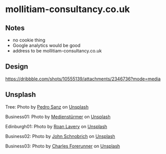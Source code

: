 mollitiam-consultancy.co.uk
===========================


Notes
-----
- no cookie thing
- Google analytics would be good
- address to be mollitiam-consultancy.co.uk


Design
------

https://dribbble.com/shots/10555139/attachments/2346736?mode=media

Unsplash
--------

Tree: Photo by <a href="https://unsplash.com/@pedrosanz?utm_source=unsplash&utm_medium=referral&utm_content=creditCopyText">Pedro Sanz</a> on <a href="https://unsplash.com/s/photos/resilience?utm_source=unsplash&utm_medium=referral&utm_content=creditCopyText">Unsplash</a>

Business01: Photo by <a href="https://unsplash.com/@medienstuermer?utm_source=unsplash&utm_medium=referral&utm_content=creditCopyText">Medienstürmer</a> on <a href="https://unsplash.com/s/photos/business?utm_source=unsplash&utm_medium=referral&utm_content=creditCopyText">Unsplash</a>

Edinburgh01: Photo by <a href="https://unsplash.com/@roanlavery?utm_source=unsplash&utm_medium=referral&utm_content=creditCopyText">Roan Lavery</a> on <a href="https://unsplash.com/s/photos/scotland?utm_source=unsplash&utm_medium=referral&utm_content=creditCopyText">Unsplash</a>

Business02: Photo by <a href="https://unsplash.com/@johnschno?utm_source=unsplash&utm_medium=referral&utm_content=creditCopyText">John Schnobrich</a> on <a href="https://unsplash.com/s/photos/business?utm_source=unsplash&utm_medium=referral&utm_content=creditCopyText">Unsplash</a>

Business03: Photo by <a href="https://unsplash.com/@charles_forerunner?utm_source=unsplash&utm_medium=referral&utm_content=creditCopyText">Charles Forerunner</a> on <a href="https://unsplash.com/s/photos/business?utm_source=unsplash&utm_medium=referral&utm_content=creditCopyText">Unsplash</a>
